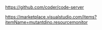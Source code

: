 https://github.com/coder/code-server

https://marketplace.visualstudio.com/items?itemName=mutantdino.resourcemonitor